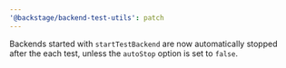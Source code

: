 ```yaml
---
'@backstage/backend-test-utils': patch
---
```


Backends started with `startTestBackend` are now automatically stopped after the each test, unless the `autoStop` option is set to `false`.
